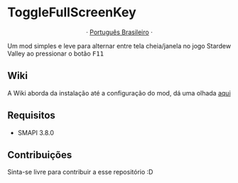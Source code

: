 # ToggleFullScreenKey

  <p align="center">
    ·
    <a href="/docs/readme_pt-BR.md">Português Brasileiro</a>
    ·
  </p>
Um mod simples e leve para alternar entre tela cheia/janela no jogo Stardew Valley ao pressionar o botão <kbd>F11</kbd>

## Wiki

A Wiki aborda da instalação até a configuração do mod, dá uma olhada [aqui](https://github.com/rafaelfaustini/ToggleFullScreenKey/wiki)

## Requisitos

- SMAPI 3.8.0

## Contribuições

Sinta-se livre para contribuir a esse repositório :D
